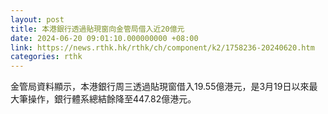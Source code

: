 ```yaml
---
layout: post
title: 本港銀行透過貼現窗向金管局借入近20億元
date: 2024-06-20 09:01:10.000000000 +08:00
link: https://news.rthk.hk/rthk/ch/component/k2/1758236-20240620.htm
categories: rthk
---
```


金管局資料顯示，本港銀行周三透過貼現窗借入19.55億港元，是3月19日以來最大筆操作，銀行體系總結餘降至447.82億港元。
